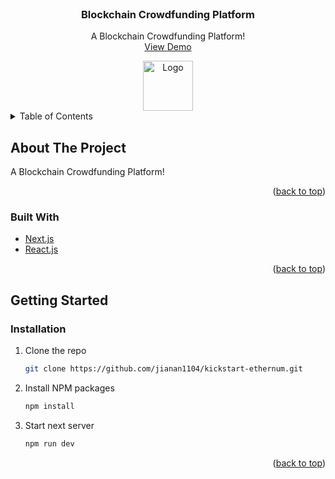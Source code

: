 <div id="top"></div>


<!-- PROJECT LOGO -->
<br />
<div align="center">


  <h3 align="center">Blockchain Crowdfunding Platform</h3>

  <p align="center">
    A Blockchain Crowdfunding Platform!
    <br />
    <a href="https://kickstart-ethernum-6vts77bnn-jianan1104.vercel.app/">View Demo</a>
  </p>

  <img src="https://i.imgur.com/OmWcbK2.png" alt="Logo" width="80" height="80">

</div>



<!-- TABLE OF CONTENTS -->
<details>
  <summary>Table of Contents</summary>
  <ol>
    <li>
      <a href="#about-the-project">About The Project</a>
      <ul>
        <li><a href="#built-with">Built With</a></li>
      </ul>
    </li>
    <li>
      <a href="#getting-started">Getting Started</a>
      <ul>
        <li><a href="#installation">Installation</a></li>
      </ul>
    </li>
  </ol>
</details>



<!-- ABOUT THE PROJECT -->
## About The Project

A Blockchain Crowdfunding Platform!

<p align="right">(<a href="#top">back to top</a>)</p>



### Built With


* [Next.js](https://nextjs.org/)
* [React.js](https://reactjs.org/)


<p align="right">(<a href="#top">back to top</a>)</p>



<!-- GETTING STARTED -->
## Getting Started


### Installation


1. Clone the repo
   ```sh
   git clone https://github.com/jianan1104/kickstart-ethernum.git
   ```
2. Install NPM packages
   ```sh
   npm install
   ```
3. Start next server
   ```sh
   npm run dev
   ```

<p align="right">(<a href="#top">back to top</a>)</p>




